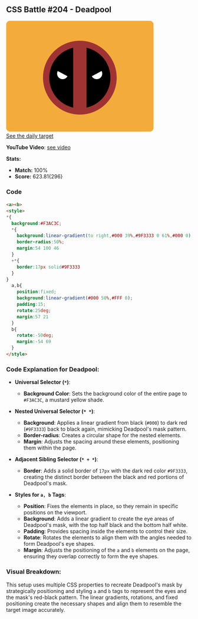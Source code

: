 ## CSS Battle #204 - Deadpool
![picture of daily target](./images/204.png)  
[See the daily target](https://cssbattle.dev/play/204)


**YouTube Video**: [see video](https://www.youtube.com/watch?v=dvnVxfKjqGU)

**Stats:**

- **Match:** 100%
- **Score:** 623.81{296}

### Code

```html
<a><b>
<style>
*{
  background:#F3AC3C;
  *{
    background:linear-gradient(to right,#000 39%,#9F3333 0 61%,#000 0);
    border-radius:50%;
    margin:54 100 46
  }
  +*{
    border:17px solid#9F3333
  }
}
  a,b{
    position:fixed;
    background:linear-gradient(#000 50%,#FFF 0);
    padding:15;
    rotate:25deg;
    margin:57 21
  }
  b{
    rotate:-50deg;
    margin:-54 69
  }
</style>
```

### Code Explanation for Deadpool:

- **Universal Selector (`*`)**:
  - **Background Color**: Sets the background color of the entire page to `#F3AC3C`, a mustard yellow shade.

- **Nested Universal Selector (`* *`)**:
  - **Background**: Applies a linear gradient from black (`#000`) to dark red (`#9F3333`) back to black again, mimicking Deadpool's mask pattern.
  - **Border-radius**: Creates a circular shape for the nested elements.
  - **Margin**: Adjusts the spacing around these elements, positioning them within the page.
  
- **Adjacent Sibling Selector (`* + *`)**:
  - **Border**: Adds a solid border of `17px` with the dark red color `#9F3333`, creating the distinct border between the black and red portions of Deadpool's mask.

- **Styles for `a, b` Tags**:
  - **Position**: Fixes the elements in place, so they remain in specific positions on the viewport.
  - **Background**: Adds a linear gradient to create the eye areas of Deadpool's mask, with the top half black and the bottom half white.
  - **Padding**: Provides spacing inside the elements to control their size.
  - **Rotate**: Rotates the elements to align them with the angles needed to form Deadpool's eye shapes.
  - **Margin**: Adjusts the positioning of the `a` and `b` elements on the page, ensuring they overlap correctly to form the eye shapes.

### Visual Breakdown:

This setup uses multiple CSS properties to recreate Deadpool's mask by strategically positioning and styling `a` and `b` tags to represent the eyes and the mask's red-black pattern. The linear gradients, rotations, and fixed positioning create the necessary shapes and align them to resemble the target image accurately.